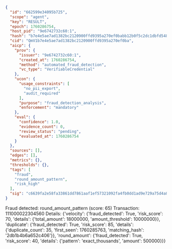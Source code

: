 ```json
{
  "id": "662599e34095b725",
  "scope": "agent",
  "key": "RESULT",
  "epoch": 1760286754,
  "host_pid": "9e6742732c60:1",
  "hash": "b7e4e5ae7ad1382bc2120900ffd9395a270ef0babb12b0f5c2dc1dbfd5487879",
  "cid": "QmV1b7e4e5ae7ad1382bc2120900ffd9395a270ef0ba",
  "aicp": {
    "prov": {
      "issuer": "9e6742732c60:1",
      "created_at": 1760286754,
      "method": "automated_fraud_detection",
      "vc_type": "VerifiableCredential"
    },
    "ucon": {
      "usage_constraints": [
        "no_pii_export",
        "audit_required"
      ],
      "purpose": "fraud_detection_analysis",
      "enforcement": "mandatory"
    },
    "eval": {
      "confidence": 1.0,
      "evidence_count": 0,
      "review_status": "pending",
      "evaluated_at": 1760286754
    }
  },
  "sources": [],
  "edges": [],
  "metrics": {},
  "thresholds": {},
  "tags": [
    "fraud",
    "round_amount_pattern",
    "risk_high"
  ],
  "sig": "c6639fa2e58fa33861dd7861aaf1ef57321092fa4fb0dd1ad9e729a75d4a88e2"
}
```

Fraud detected: round_amount_pattern (score: 65)
Transaction: 111000022304560
Details: {'velocity': {'fraud_detected': True, 'risk_score': 70, 'details': {'total_amount': 18000000, 'amount_threshold': 10000000}}, 'duplicate': {'fraud_detected': True, 'risk_score': 85, 'details': {'duplicate_count': 35, 'first_seen': 1760285763, 'matching_hash': '2db1b4b6a652c406'}}, 'round_amount': {'fraud_detected': True, 'risk_score': 40, 'details': {'pattern': 'exact_thousands', 'amount': 500000}}}